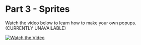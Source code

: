# Part 3 - Sprites

Watch the video below to learn how to make your own popups. (CURRENTLY UNAVAILABLE)

[![Watch the Video](https://i.ytimg.com/vi/XMjqYjwTdYk/hqdefault.jpg?sqp=-oaymwEnCNACELwBSFryq4qpAxkIARUAAIhCGAHYAQHiAQoIGBACGAY4AUAB&rs=AOn4CLAowpZw8OUje98OLOmC85JMur4Z2Q)](https://www.youtube.com/watch?v=XMjqYjwTdYk&list=PL5S23FLspYDiZhNBZZnRk5C5qAc-gjln-&index=1&ab_channel=OmgRod)
